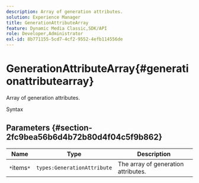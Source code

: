```yaml
---
description: Array of generation attributes.
solution: Experience Manager
title: GenerationAttributeArray
feature: Dynamic Media Classic,SDK/API
role: Developer,Administrator
exl-id: 8b771155-5cd7-4cf2-9552-4efb114556de
---
```

# GenerationAttributeArray{#generationattributearray}

Array of generation attributes.

 Syntax 

## Parameters {#section-2fc9bea56b6d4b72b80d4f04c5f9b862}

|  Name  | Type  | Description  |
|---|---|---|
|  `*`items`*`  | `types:GenerationAttribute`  | The array of generation attributes.  |
